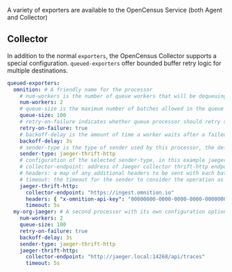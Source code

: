 A variety of exporters are available to the OpenCensus Service (both Agent and Collector)

## Collector

In addition to the normal `exporters`, the OpenCensus Collector supports a special configuration.
`queued-exporters` offer bounded buffer retry logic for multiple destinations.

```yaml
queued-exporters:
  omnition: # A friendly name for the processor
    # num-workers is the number of queue workers that will be dequeuing batches and sending them out (default is 10)
    num-workers: 2
    # queue-size is the maximum number of batches allowed in the queue at a given time (default is 5000)
    queue-size: 100
    # retry-on-failure indicates whether queue processor should retry span batches in case of processing failure (default is true)
    retry-on-failure: true
    # backoff-delay is the amount of time a worker waits after a failed send before retrying (default is 5 seconds)
    backoff-delay: 3s
    # sender-type is the type of sender used by this processor, the default is an invalid sender so it forces one to be specified
    sender-type: jaeger-thrift-http
    # configuration of the selected sender-type, in this example jaeger-thrift-http. Which supports 3 settings:
    # collector-endpoint: address of Jaeger collector thrift-http endpoint
    # headers: a map of any additional headers to be sent with each batch (e.g.: api keys, etc)
    # timeout: the timeout for the sender to consider the operation as failed
    jaeger-thrift-http:
      collector-endpoint: "https://ingest.omnition.io"
      headers: { "x-omnition-api-key": "00000000-0000-0000-0000-000000000001" }
      timeout: 5s
  my-org-jaeger: # A second processor with its own configuration options
    num-workers: 2
    queue-size: 100
    retry-on-failure: true
    backoff-delay: 3s
    sender-type: jaeger-thrift-http
    jaeger-thrift-http:
      collector-endpoint: "http://jaeger.local:14268/api/traces"
      timeout: 5s
```

